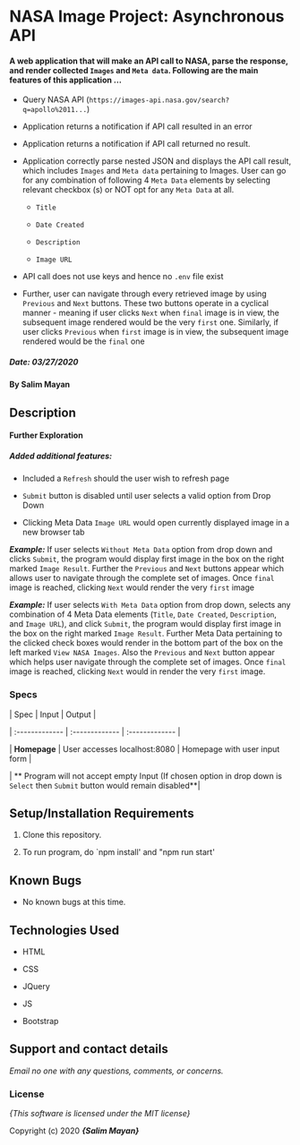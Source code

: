 # NASA Image Project: Asynchronous API

#### A web application that will make an API call to NASA, parse the response, and render collected `Images` and `Meta data`. Following are the main features of this application ...

-  Query NASA API (`https://images-api.nasa.gov/search?q=apollo%2011...`)

-  Application returns a notification if API call resulted in an error

-  Application returns a notification if API call returned no result.

-  Application correctly parse nested JSON and displays the API call result, which includes `Images` and `Meta data` pertaining to Images. User can go for any combination of following 4 `Meta Data` elements by selecting relevant checkbox (s) or NOT opt for any `Meta Data` at all. 
	-  `Title`

	-  `Date Created`

	-  `Description`

	-  `Image URL`

- API call does not use keys and hence no `.env` file exist

	
-  Further, user can navigate through every retrieved image by using `Previous` and `Next` buttons. These two buttons operate in a cyclical manner - meaning if user clicks `Next` when `final` image is in view, the subsequent image rendered would be the very `first` one. Similarly, if  user clicks `Previous` when `first` image is in view, the subsequent image rendered would be the `final` one

##### Date: **03/27/2020**

#### By **Salim Mayan**

## Description

#### Further Exploration

##### Added additional features:

-  Included a `Refresh` should the user wish to refresh page

-  `Submit` button is disabled until user selects a valid option from Drop Down

- Clicking Meta Data `Image URL` would open currently displayed image in a new browser tab

_**Example:**_ If user selects `Without Meta Data` option from drop down and clicks `Submit`, the program would display first image in the box on the right marked `Image Result`. Further the `Previous` and `Next` buttons appear which allows user to navigate through the complete set of images. Once `final` image is reached, clicking `Next` would render the very `first` image

_**Example:**_ If user selects `With Meta Data` option from drop down, selects any combination of 4 Meta Data elements (`Title`, `Date Created`, `Description`, and `Image URL`), and click `Submit`, the program would display first image in the box on the right marked `Image Result`. Further Meta Data pertaining to the clicked check boxes would render in the bottom part of the box on the left marked `View NASA Images`. Also the `Previous` and `Next` button appear which helps user navigate through the complete set of images. Once `final` image is reached, clicking `Next` would in render the very `first` image.

### Specs

| Spec | Input | Output |

| :------------- | :------------- | :------------- |

| **Homepage** | User accesses localhost:8080 | Homepage with user input form |

| ** Program will not accept empty Input (If chosen option in drop down is `Select` then `Submit` button would remain disabled**|

## Setup/Installation Requirements

1. Clone this repository.

2. To run program, do `npm install' and "npm run start'

## Known Bugs

* No known bugs at this time.

## Technologies Used

* HTML

* CSS

* JQuery

* JS

* Bootstrap

## Support and contact details

_Email no one with any questions, comments, or concerns._

### License

*{This software is licensed under the MIT license}*

Copyright (c) 2020 **_{Salim Mayan}_**
